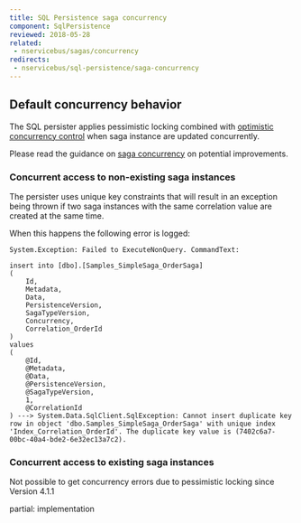 ```yaml
---
title: SQL Persistence saga concurrency
component: SqlPersistence
reviewed: 2018-05-28
related:
 - nservicebus/sagas/concurrency
redirects:
 - nservicebus/sql-persistence/saga-concurrency
---
```




## Default concurrency behavior

The SQL persister applies pessimistic locking combined with [optimistic concurrency control](https://en.wikipedia.org/wiki/Optimistic_concurrency_control) when saga instance are updated concurrently.

Please read the guidance on [saga concurrency](/nservicebus/sagas/concurrency.md) on potential improvements.


### Concurrent access to non-existing saga instances

The persister uses unique key constraints that will result in an exception being thrown if two saga instances with the same correlation value are created at the same time.

When this happens the following error is logged:
```
System.Exception: Failed to ExecuteNonQuery. CommandText:

insert into [dbo].[Samples_SimpleSaga_OrderSaga]
(
    Id,
    Metadata,
    Data,
    PersistenceVersion,
    SagaTypeVersion,
    Concurrency,
    Correlation_OrderId
)
values
(
    @Id,
    @Metadata,
    @Data,
    @PersistenceVersion,
    @SagaTypeVersion,
    1,
    @CorrelationId
) ---> System.Data.SqlClient.SqlException: Cannot insert duplicate key row in object 'dbo.Samples_SimpleSaga_OrderSaga' with unique index 'Index_Correlation_OrderId'. The duplicate key value is (7402c6a7-00bc-40a4-bde2-6e32ec13a7c2).
```

### Concurrent access to existing saga instances

Not possible to get concurrency errors due to pessimistic locking since Version 4.1.1

partial: implementation


